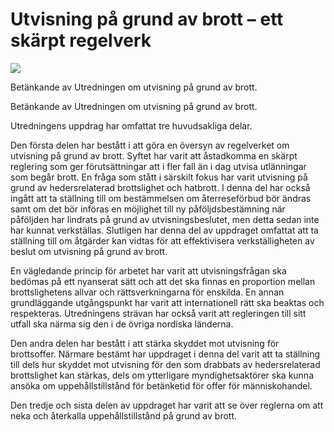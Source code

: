 # Utvisning på grund av brott – ett skärpt regelverk

![](/contentassets/766622aff65442dc9dcc2d5b5bbcec9a/sou-2021_61_omslag-framsida.jpg?width=150&quality=85)

Betänkande av Utredningen om utvisning på grund av brott.

Betänkande av Utredningen om utvisning på grund av brott.

Utredningens uppdrag har omfattat tre huvudsakliga delar.

Den första delen har bestått i att göra en översyn av regelverket om utvisning på grund av brott. Syftet har varit att åstadkomma en skärpt reglering som ger förutsättningar att i fler fall än i dag utvisa utlänningar som begår brott. En fråga som stått i särskilt fokus har varit utvisning på grund av hedersrelaterad brottslighet och hatbrott. I denna del har också ingått att ta ställning till om bestämmelsen om återreseförbud bör ändras samt om det bör införas en möjlighet till ny påföljdsbestämning när påföljden har lindrats på grund av utvisningsbeslutet, men detta sedan inte har kunnat verkställas. Slutligen har denna del av uppdraget omfattat att ta ställning till om åtgärder kan vidtas för att effektivisera verkställigheten av beslut om utvisning på grund av brott.

En vägledande princip för arbetet har varit att utvisningsfrågan ska bedömas på ett nyanserat sätt och att det ska finnas en proportion mellan brottslighetens allvar och rättsverkningarna för enskilda. En annan grundläggande utgångspunkt har varit att internationell rätt ska beaktas och respekteras. Utredningens strävan har också varit att regleringen till sitt utfall ska närma sig den i de övriga nordiska länderna.

Den andra delen har bestått i att stärka skyddet mot utvisning för brottsoffer. Närmare bestämt har uppdraget i denna del varit att ta ställning till dels hur skyddet mot utvisning för den som drabbats av hedersrelaterad brottslighet kan stärkas, dels om ytterligare myndighetsaktörer ska kunna ansöka om uppehållstillstånd för betänketid för offer för människohandel.

Den tredje och sista delen av uppdraget har varit att se över reglerna om att neka och återkalla uppehållstillstånd på grund av brott.
